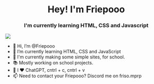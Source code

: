 <H1 align="center">Hey! I'm Friepooo</H1>
<h3 align="center">I'm currently learning HTML, CSS and Javascript</h3>


<p align="left"> <a target="_blank" href="https://www.instagram.com/https://www.instagram.com/friso.deruiter//"><img src="https://upload.wikimedia.org/wikipedia/commons/thumb/e/e7/Instagram_logo_2016.svg/48px-Instagram_logo_2016.svg.png"></a></p>

- 👋 Hi, I’m @Friepooo
- 🌱 I’m currently learning HTML, CSS and JavaScript
- 🎈 I'm currently making some simple sites, for school.
- 📚 Mostly working on school projects.
- 🤖 I ❤️ ChatGPT, cntrl + c, cntrl + v
- 📫 Need to contact your Friepooo? Discord me on friso.mprp


<!---
Friepooo/Friepooo is a ✨ special ✨ repository because its `README.md` (this file) appears on your GitHub profile.
You can click the Preview link to take a look at your changes.
--->

